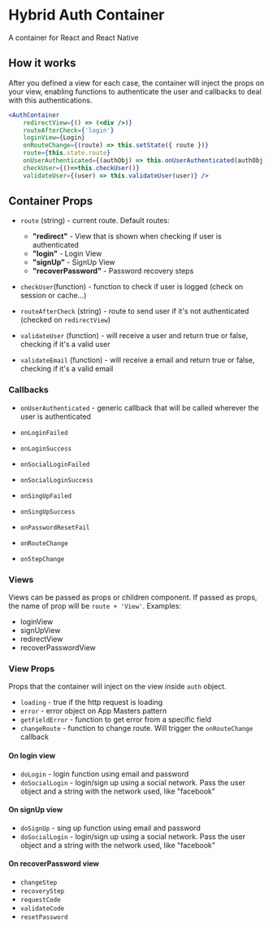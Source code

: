 # Hybrid Auth Container

A container for React and React Native

## How it works

After you defined a view for each case, the container will inject the props on your view, enabling functions to authenticate the user and callbacks to deal with this authentications.

```jsx
<AuthContainer
    redirectView={() => (<div />)}
    routeAfterCheck={'login'}
    loginView={Login}
    onRouteChange={(route) => this.setState({ route })}
    route={this.state.route}
    onUserAuthenticated={(authObj) => this.onUserAuthenticated(authObj)}
    checkUser={()=>this.checkUser()}
    validateUser={(user) => this.validateUser(user)} />
```
## Container Props

- `route` (string) - current route. Default routes:
    - **"redirect"** - View that is shown when checking if user is authenticated
    - **"login"** - Login View
    - **"signUp"** - SignUp View
    - **"recoverPassword"** - Password recovery steps

- `checkUser`(function) - function to check if user is logged (check on session or cache...)
- `routeAfterCheck` (string) - route to send user if it's not authenticated (checked on `redirectView`)
- `validateUser` (function) - will receive a user and return true or false, checking if it's a valid user
- `validateEmail` (function) - will receive a email and return true or false, checking if it's a valid email

### Callbacks
- `onUserAuthenticated` - generic callback that will be called wherever the user is authenticated
- `onLoginFailed`
- `onLoginSuccess`
- `onSocialLoginFailed`
- `onSocialLoginSuccess`
- `onSingUpFailed`  
- `onSingUpSuccess` 
- `onPasswordResetFail` 

- `onRouteChange`
- `onStepChange`

### Views

Views can be passed as props or children component. If passed as props, the name of prop will be `route + 'View'`. Examples:
- loginView
- signUpView
- redirectView
- recoverPasswordView


### View Props

Props that the container will inject on the view inside `auth` object.

- `loading` - true if the http request is loading
- `error` - error object on App Masters pattern
- `getFieldError` - function to get error from a specific field
- `changeRoute` - function to change route. Will trigger the `onRouteChange` callback

#### On login view

- `doLogin` - login function using email and password
- `doSocialLogin` - login/sign up using a social network. Pass the user object and a string with the network used, like "facebook"

#### On signUp view

- `doSignUp` - sing up function using email and password
- `doSocialLogin` - login/sign up using a social network. Pass the user object and a string with the network used, like "facebook"

#### On recoverPassword view

- `changeStep`
- `recoveryStep`
- `requestCode`
- `validateCode`
- `resetPassword`
